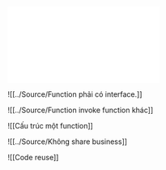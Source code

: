 ![Function phải nhỏ](../Source/Function%20phải%20nhỏ.md)

![[../Source/Function phải có interface.]]

![[../Source/Function invoke function khác]]

![[Cấu trúc một function]]

![[../Source/Không share business]]

![[Code reuse]]